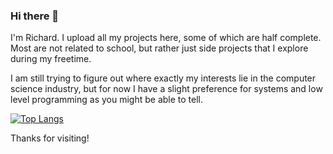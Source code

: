 ### Hi there 👋

I'm Richard. I upload all my projects here, some of which are half complete. Most are not related to school, but rather just side projects that I explore during my freetime.

I am still trying to figure out where exactly my interests lie in the computer science industry, but for now I have a slight preference for systems and low level programming as you might be able to tell.

[![Top Langs](https://github-readme-stats.vercel.app/api/top-langs/?username=reigenatk&layout=compact&theme=highcontrast)](https://github.com/reigenatk/github-readme-stats)

Thanks for visiting!
